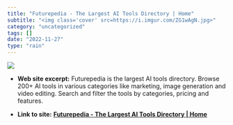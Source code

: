 ```yaml
---
title: "Futurepedia - The Largest AI Tools Directory | Home"
subtitle: "<img class='cover' src=https://i.imgur.com/ZG1wAgN.jpg>"
category: "uncategorized"
tags: []
date: "2022-11-27"
type: "rain"
---
```

<img class="cover" src=https://i.imgur.com/ZG1wAgN.jpg>



* **Web site excerpt:** Futurepedia is the largest AI tools directory. Browse 200+ AI tools in various categories like marketing, image generation and video editing. Search and filter the tools by categories, pricing and features.

* **Link to site:** **[Futurepedia - The Largest AI Tools Directory | Home](https://www.futurepedia.io/?utm_campaign=Recomendo&utm_medium=email&utm_source=Revue%20newsletter)**